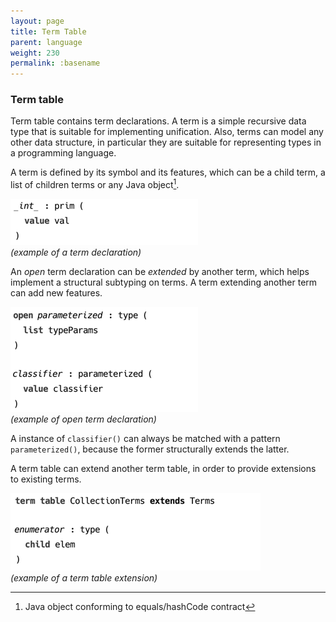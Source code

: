 ```yaml
---
layout: page
title: Term Table
parent: language
weight: 230
permalink: :basename
---
```


### Term table

Term table contains term declarations. A term is a simple recursive data type that is suitable for implementing unification. Also, terms can model any other data structure, in particular they are suitable for representing types in a programming language.

A term is defined by its symbol and its features, which can be a child term, a list of children terms or any Java object[^obj]. 

![](img/terms-int-300.png)  
_(example of a term declaration)_

An *open* term declaration can be *extended* by another term, which helps implement a structural subtyping on terms. A term extending another term can add new features.

![](img/terms-open-300.png)  
_(example of open term declaration)_

A instance of `classifier()` can always be matched with a pattern `parameterized()`, because the former structurally extends the latter.

A term table can extend another term table, in order  to provide extensions to existing terms. 

![](img/terms-ext-400.png)  
_(example of a term table extension)_


[^obj]: Java object conforming to equals/hashCode contract
